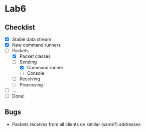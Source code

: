 # Lab6

## Checklist

  - [x] Stable data stream
  - [X] New command runners
  - [ ] Packets
    - [X] Packet classes
    - [ ] Sending
      - [X] Command runner
      - [ ] Console
    - [ ] Receiving
    - [ ] Processing
  - [ ] ...
  - [ ] Done!

## Bugs

  - Packets receives from all clients on similar (same?) addresses
